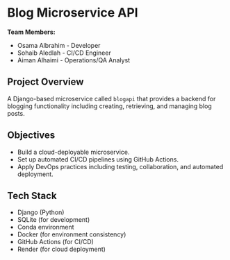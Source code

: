 # Blog Microservice API

**Team Members:**
- Osama Albrahim - Developer
- Sohaib Aledlah - CI/CD Engineer
- Aiman Alhaimi - Operations/QA Analyst

## Project Overview
A Django-based microservice called `blogapi` that provides a backend for blogging functionality including creating, retrieving, and managing blog posts.

## Objectives
- Build a cloud-deployable microservice.
- Set up automated CI/CD pipelines using GitHub Actions.
- Apply DevOps practices including testing, collaboration, and automated deployment.

## Tech Stack
- Django (Python)
- SQLite (for development)
- Conda environment
- Docker (for environment consistency)
- GitHub Actions (for CI/CD)
- Render (for cloud deployment)
